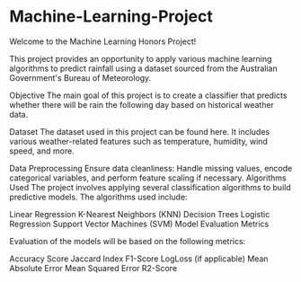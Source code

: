 # Machine-Learning-Project


Welcome to the Machine Learning Honors Project!

This project provides an opportunity to apply various machine learning algorithms to predict rainfall using a dataset sourced from the Australian Government's Bureau of Meteorology.

Objective
The main goal of this project is to create a classifier that predicts whether there will be rain the following day based on historical weather data.

Dataset
The dataset used in this project can be found here. It includes various weather-related features such as temperature, humidity, wind speed, and more.

Data Preprocessing
Ensure data cleanliness: Handle missing values, encode categorical variables, and perform feature scaling if necessary.
Algorithms Used
The project involves applying several classification algorithms to build predictive models. The algorithms used include:

Linear Regression
K-Nearest Neighbors (KNN)
Decision Trees
Logistic Regression
Support Vector Machines (SVM)
Model Evaluation Metrics


Evaluation of the models will be based on the following metrics:

Accuracy Score
Jaccard Index
F1-Score
LogLoss (if applicable)
Mean Absolute Error
Mean Squared Error
R2-Score
